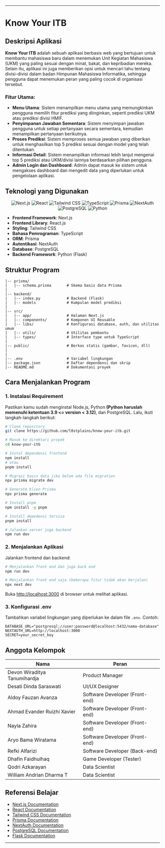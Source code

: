 
---

# **Know Your ITB**

## **Deskripsi Aplikasi**

**Know Your ITB** adalah sebuah aplikasi berbasis web yang bertujuan untuk membantu mahasiswa baru dalam menemukan Unit Kegiatan Mahasiswa (UKM) yang paling sesuai dengan minat, bakat, dan kepribadian mereka. Selain itu, aplikasi ini juga memberikan opsi untuk mencari tahu tentang divisi-divisi dalam badan Himpunan Mahasiswa Informatika, sehingga pengguna dapat menemukan peran yang paling cocok di organisasi tersebut.

### **Fitur Utama:**
- **Menu Utama**: Sistem menampilkan menu utama yang memungkinkan pengguna memilih fitur prediksi yang diinginkan, seperti prediksi UKM atau prediksi divisi HMIF.
- **Penyimpanan Jawaban Sementara**: Sistem menyimpan jawaban pengguna untuk setiap pertanyaan secara sementara, kemudian menampilkan pertanyaan berikutnya.
- **Proses Prediksi**: Sistem memproses semua jawaban yang diberikan untuk menghasilkan top 5 prediksi sesuai dengan model yang telah ditentukan.
- **Informasi Detail**: Sistem menampilkan informasi lebih lanjut mengenai top 5 prediksi atau UKM/divisi lainnya berdasarkan pilihan pengguna.
- **Admin Login dan Dashboard**: Admin dapat masuk ke sistem untuk mengakses dashboard dan mengedit data yang diperlukan untuk pengelolaan aplikasi.

## **Teknologi yang Digunakan**

<div align="center">

![Next.js](https://img.shields.io/badge/Next.js-000000?style=for-the-badge&logo=next.js&logoColor=white)
![React](https://img.shields.io/badge/React-20232A?style=for-the-badge&logo=react&logoColor=61DAFB)
![Tailwind CSS](https://img.shields.io/badge/Tailwind_CSS-38B2AC?style=for-the-badge&logo=tailwind-css&logoColor=white)
![TypeScript](https://img.shields.io/badge/TypeScript-007ACC?style=for-the-badge&logo=typescript&logoColor=white)
![Prisma](https://img.shields.io/badge/Prisma-2D3748?style=for-the-badge&logo=prisma&logoColor=white)
![NextAuth](https://img.shields.io/badge/NextAuth-000000?style=for-the-badge&logo=next.js&logoColor=white)
![PostgreSQL](https://img.shields.io/badge/PostgreSQL-316192?style=for-the-badge&logo=postgresql&logoColor=white)
![Python](https://img.shields.io/badge/Python-3776AB?style=for-the-badge&logo=python&logoColor=white)
</div>

- **Frontend Framework**: Next.js
- **Frontend Library**: React.js
- **Styling**: Tailwind CSS
- **Bahasa Pemrograman**: TypeScript
- **ORM**: Prisma
- **Autentikasi**: NextAuth
- **Database**: PostgreSQL
- **Backend Framework**: Python (Flask)

## **Struktur Program**

```plaintext
|-- prisma/
|   |-- schema.prisma       # Skema basis data Prisma
|
|-- backend/
|   |-- index.py            # Backend (Flask)
|   |-- models              # Kumpulan model prediksi
|
|-- src/
|   |-- app/                # Halaman Next.js
|   |-- components/         # Komponen UI Reusable
|   |-- libs/               # Konfigurasi database, auth, dan utilitas umum
|   |-- utils/              # Utilitas pembantu
|   |-- types/              # Interface type untuk TypeScript
|
|-- public/                 # Berkas statis (gambar, favicon, dll)
|
|
|-- .env                    # Variabel lingkungan
|-- package.json            # Daftar dependensi dan skrip
|-- README.md               # Dokumentasi proyek
```

## **Cara Menjalankan Program**

### **1. Instalasi Requirement**
Pastikan kamu sudah menginstal Node.js, Python **(Python haruslah memenuhi ketentuan 3.9 <= version < 3.12)**, dan PostgreSQL. Lalu, ikuti langkah-langkah berikut:

```bash
# Clone repository
git clone https://github.com/l0stplains/know-your-itb.git

# Masuk ke direktori proyek
cd know-your-itb

# Instal dependensi frontend
npm install
# atau
pnpm install

# Migrasi basis data jika belum ada file migration
npx prisma migrate dev

# Generate klien Prisma
npx prisma generate

# Install pnpm
npm install -g pnpm

# Install depedensi tersisa
pnpm install

# Jalankan server juga backend
npm run dev
```

### **2. Menjalankan Aplikasi**
Jalankan frontend dan backend:

```bash
# Menjalankan front end dan juga back end
npm run dev

# Menjalankan front end saja (beberapa fitur tidak akan berjalan)
npx next dev
```

Buka [http://localhost:3000](http://localhost:3000) di browser untuk melihat aplikasi.

### **3. Konfigurasi .env**
Tambahkan variabel lingkungan yang diperlukan ke dalam file `.env`. Contoh:

```
DATABASE_URL="postgresql://user:password@localhost:5432/nama-database"
NEXTAUTH_URL=http://localhost:3000
SECRET=your_secret_key
```

## **Anggota Kelompok**

| Nama        | Peran          |
|-------------|----------------|
| Devon Wiraditya Tanumihardja       | Product Manager |
| Desati Dinda Saraswati       | UI/UX Designer |
| Aldoy Fauzan Avanza        |  Software Developer (Front-end)    |
| Ahmad Evander Ruizhi Xavier       |  Software Developer (Front-end)    |
| Nayla Zahira        |  Software Developer (Front-end)    |
| Aryo Bama Wiratama        |  Software Developer (Front-end)    |
| Refki Alfarizi        |  Software Developer (Back-end)    |
| Dhafin Faidhulhaq        |  Game Developer (Tester)   |
| Qodri Azkarayan        |  Data Scientist    |
| William Andrian Dharma T        |  Data Scientist    |


## **Referensi Belajar**
- [Next.js Documentation](https://nextjs.org/docs)
- [React Documentation](https://reactjs.org/docs/getting-started.html)
- [Tailwind CSS Documentation](https://tailwindcss.com/docs)
- [Prisma Documentation](https://www.prisma.io/docs)
- [NextAuth Documentation](https://next-auth.js.org/getting-started/introduction)
- [PostgreSQL Documentation](https://www.postgresql.org/docs/)
- [Flask Documentation](https://flask.palletsprojects.com/en/2.0.x/)

---


